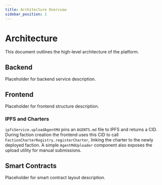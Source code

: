 ```yaml
---
title: Architecture Overview
sidebar_position: 1
---
```


# Architecture

This document outlines the high-level architecture of the platform.

## Backend

Placeholder for backend service description.

## Frontend

Placeholder for frontend structure description.

### IPFS and Charters

`ipfsService.uploadAgentMd` pins an `AGENTS.md` file to IPFS and returns a CID.
During faction creation the frontend uses this CID to call
`FactionCharterRegistry.registerCharter`, linking the charter to the
newly deployed faction. A simple `AgentMdUploader` component also exposes
the upload utility for manual submissions.

## Smart Contracts

Placeholder for smart contract layout description.

